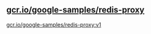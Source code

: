 
[gcr.io/google-samples/redis-proxy](https://hub.docker.com/r/anjia0532/google-samples.redis-proxy/tags/)
-----


[gcr.io/google-samples/redis-proxy:v1](https://hub.docker.com/r/anjia0532/google-samples.redis-proxy/tags/)


